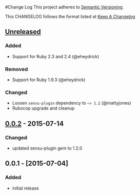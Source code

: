 #Change Log
This project adheres to [Semantic Versioning](http://semver.org/).

This CHANGELOG follows the format listed at [Keep A Changelog](http://keepachangelog.com/)

## [Unreleased]
### Added
- Support for Ruby 2.3 and 2.4 (@eheydrick)

### Removed
- Support for Ruby 1.9.3 (@eheydrick)

### Changed
- Loosen `sensu-plugin` dependency to `~> 1.2` (@mattyjones)
- Rubocop upgrade and cleanup

## [0.0.2] - 2015-07-14
### Changed
- updated sensu-plugin gem to 1.2.0

## 0.0.1 - [2015-07-04]
### Added
- initial release

[Unreleased]: https://github.com/sensu-plugins/sensu-plugins-iis/compare/0.0.2...HEAD
[0.0.2]: https://github.com/sensu-plugins/sensu-plugins-iis/compare/0.0.1...0.0.2
